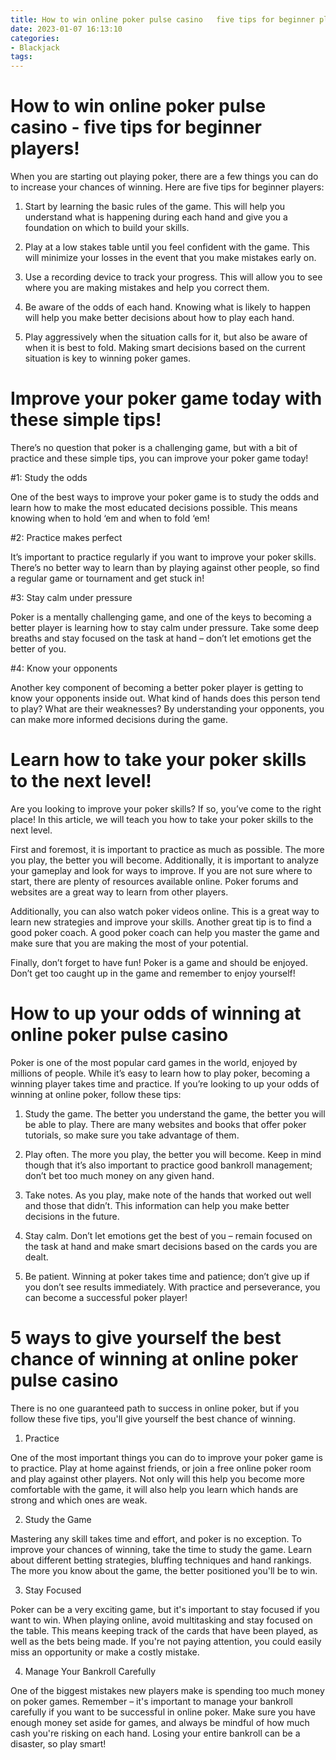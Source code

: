 ```yaml
---
title: How to win online poker pulse casino   five tips for beginner players!
date: 2023-01-07 16:13:10
categories:
- Blackjack
tags:
---
```



#  How to win online poker pulse casino - five tips for beginner players!

When you are starting out playing poker, there are a few things you can do to increase your chances of winning. Here are five tips for beginner players:

1) Start by learning the basic rules of the game. This will help you understand what is happening during each hand and give you a foundation on which to build your skills.

2) Play at a low stakes table until you feel confident with the game. This will minimize your losses in the event that you make mistakes early on.

3) Use a recording device to track your progress. This will allow you to see where you are making mistakes and help you correct them.

4) Be aware of the odds of each hand. Knowing what is likely to happen will help you make better decisions about how to play each hand.

5) Play aggressively when the situation calls for it, but also be aware of when it is best to fold. Making smart decisions based on the current situation is key to winning poker games.

#  Improve your poker game today with these simple tips!

There’s no question that poker is a challenging game, but with a bit of practice and these simple tips, you can improve your poker game today!

#1: Study the odds

One of the best ways to improve your poker game is to study the odds and learn how to make the most educated decisions possible. This means knowing when to hold ‘em and when to fold ‘em!

#2: Practice makes perfect

It’s important to practice regularly if you want to improve your poker skills. There’s no better way to learn than by playing against other people, so find a regular game or tournament and get stuck in!

#3: Stay calm under pressure

Poker is a mentally challenging game, and one of the keys to becoming a better player is learning how to stay calm under pressure. Take some deep breaths and stay focused on the task at hand – don’t let emotions get the better of you.

#4: Know your opponents

Another key component of becoming a better poker player is getting to know your opponents inside out. What kind of hands does this person tend to play? What are their weaknesses? By understanding your opponents, you can make more informed decisions during the game.

#  Learn how to take your poker skills to the next level!

Are you looking to improve your poker skills? If so, you’ve come to the right place! In this article, we will teach you how to take your poker skills to the next level.

First and foremost, it is important to practice as much as possible. The more you play, the better you will become. Additionally, it is important to analyze your gameplay and look for ways to improve. If you are not sure where to start, there are plenty of resources available online. Poker forums and websites are a great way to learn from other players.

Additionally, you can also watch poker videos online. This is a great way to learn new strategies and improve your skills. Another great tip is to find a good poker coach. A good poker coach can help you master the game and make sure that you are making the most of your potential.

Finally, don’t forget to have fun! Poker is a game and should be enjoyed. Don’t get too caught up in the game and remember to enjoy yourself!

#  How to up your odds of winning at online poker pulse casino 
Poker is one of the most popular card games in the world, enjoyed by millions of people. While it’s easy to learn how to play poker, becoming a winning player takes time and practice. If you’re looking to up your odds of winning at online poker, follow these tips:

1. Study the game. The better you understand the game, the better you will be able to play. There are many websites and books that offer poker tutorials, so make sure you take advantage of them.

2. Play often. The more you play, the better you will become. Keep in mind though that it’s also important to practice good bankroll management; don’t bet too much money on any given hand.

3. Take notes. As you play, make note of the hands that worked out well and those that didn’t. This information can help you make better decisions in the future.

4. Stay calm. Don’t let emotions get the best of you – remain focused on the task at hand and make smart decisions based on the cards you are dealt.

5. Be patient. Winning at poker takes time and patience; don’t give up if you don’t see results immediately. With practice and perseverance, you can become a successful poker player!

#  5 ways to give yourself the best chance of winning at online poker pulse casino

There is no one guaranteed path to success in online poker, but if you follow these five tips, you'll give yourself the best chance of winning.

1. Practice

One of the most important things you can do to improve your poker game is to practice. Play at home against friends, or join a free online poker room and play against other players. Not only will this help you become more comfortable with the game, it will also help you learn which hands are strong and which ones are weak.

2. Study the Game

Mastering any skill takes time and effort, and poker is no exception. To improve your chances of winning, take the time to study the game. Learn about different betting strategies, bluffing techniques and hand rankings. The more you know about the game, the better positioned you'll be to win.

3. Stay Focused

Poker can be a very exciting game, but it's important to stay focused if you want to win. When playing online, avoid multitasking and stay focused on the table. This means keeping track of the cards that have been played, as well as the bets being made. If you're not paying attention, you could easily miss an opportunity or make a costly mistake.

4. Manage Your Bankroll Carefully

One of the biggest mistakes new players make is spending too much money on poker games. Remember – it's important to manage your bankroll carefully if you want to be successful in online poker. Make sure you have enough money set aside for games, and always be mindful of how much cash you're risking on each hand. Losing your entire bankroll can be a disaster, so play smart!